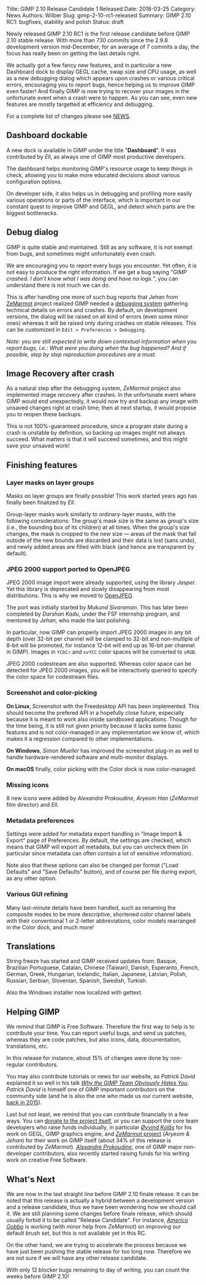 Title: GIMP 2.10 Release Candidate 1 Released
Date: 2018-03-25
Category: News
Authors: Wilber
Slug: gimp-2-10-rc1-released
Summary: GIMP 2.10 RC1: bugfixes, stability and polish
Status: draft

Newly released GIMP 2.10 RC1 is the first release candidate before GIMP
2.10 stable release. With more than 730 commits since the 2.9.8
development version mid-December, for an average of 7 commits a day, the
focus has really been on getting the last details right.

We actually got a few fancy new features, and in particular a new
Dashboard dock to display GEGL cache, swap size and CPU usage, as well
as a new debugging dialog which appears upon crashes or various critical
errors, encouraging you to report bugs, hence helping us to improve GIMP
even faster! And finally GIMP is now trying to recover your images in
the unfortunate event when a crash were to happen.
As you can see, even new features are mostly targetted at efficiency and
debugging.

For a complete list of changes please see [NEWS](https://git.gnome.org/browse/gimp/tree/NEWS).

## Dashboard dockable

A new dock is available in GIMP under the title "**Dashboard**". It was
contributed by _Ell_, as always one of GIMP most productive developers.

The dashboard helps monitoring GIMP's resource usage to keep things in
check, allowing you to make more educated decisions about various
configuration options.

On developer side, it also helps us in debugging and profiling more
easily various operations or parts of the interface, which is important
in our constant quest to improve GIMP and GEGL, and detect which parts
are the biggest bottlenecks.

## Debug dialog

GIMP is quite stable and maintained. Still as any software, it is
not exempt from bugs, and sometimes might unfortunately even crash.

We are encouraging you to report every bugs you encounter. Yet often, it
is not easy to produce the right information. If we get a bug saying
"*GIMP crashed. I don't know what I was doing and have no logs.*", you
can understand there is not much we can do.

This is after handling one more of such bug reports that _Jehan_ from
[ZeMarmot](https://film.zemarmot.net/) project realized GIMP needed a
[debugging system](https://girinstud.io/news/2018/02/automatic-bug-report-stack-traces-gimp/)
gathering technical details on errors and crashes. By default, on
development versions, the dialog will be raised on all kind of errors
(even some minor ones) whereas it will be raised only during crashes on
stable releases. This can be customized in `Edit > Preferences >
Debugging`.

*Note: you are still expected to write down contextual information when
you report bugs, i.e.: What were you doing when the bug happened? And if
possible, step by step reproduction procedures are a must.*

## Image Recovery after crash

As a natural step after the debugging system, *ZeMarmot* project also
implemented image recovery after crashes. In the unfortunate event where
GIMP would end unexpectedly, it would now try and backup any image with
unsaved changes right at crash time; then at next startup, it would
propose you to reopen these backups.

This is not 100%-guaranteed procedure, since a program state during a
crash is unstable by definition, so backing up images might not always
succeed. What matters is that it will succeed sometimes, and this might
save your unsaved work!

## Finishing features
### Layer masks on layer groups

Masks on layer groups are finally possible! This work started years ago
has finally been finalized by _Ell_.

Group-layer masks work similarly to ordinary-layer masks, with the
following considerations:
The group's mask size is the same as group's size (i.e., the
bounding box of its children) at all times. When the group's size
changes, the mask is cropped to the new size — areas of the mask
that fall outside of the new bounds are discarded and their data is
lost (sans undo), and newly added areas are filled with black (and
hence are transparent by default).

### JPEG 2000 support ported to OpenJPEG

JPEG 2000 image import were already supported, using the library *Jasper*.
Yet this library is deprecated and slowly disappearing from most
distributions. This is why we moved to [OpenJPEG](http://www.openjpeg.org/).

The port was initially started by _Mukund Sivaraman_. This has later
been completed by _Darshan Kadu_, under the FSF internship program, and
mentored by _Jehan_, who made the last polishing.

In particular, now GIMP can properly import JPEG 2000 images in any bit
depth (over 32-bit per channel will be clamped to 32-bit and
non-multiple of 8-bit will be promoted, for instance 12-bit will end up
as 16-bit per channel in GIMP). Images in `YCbCr` and `xvYCC` color spaces
will be converted to `sRGB`.

JPEG 2000 codestream are also supported. Whereas color space can be
detected for JPEG 2000 images, you will be interactively queried to
specify the color space for codestream files.

### Screenshot and color-picking

**On Linux**, Screenshot with the Freedesktop API has been implemented.
This should become the prefered API in a hopefully close future,
especially because it is meant to work also inside sandboxed
applications. Though for the time being, it is still not given priority
because it lacks some basic features and is not color-managed in any
implementation we know of, which makes it a regression compared to other
implementations.

**On Windows**, _Simon Mueller_ has improved the screenshot plug-in as
well to handle hardware-rendered software and multi-monitor displays.

**On macOS** finally, color picking with the Color dock is now
color-managed.

### Missing icons

8 new icons were added by _Alexandre Prokoudine_, _Aryeom Han_
(*ZeMarmot* film director) and _Ell_.

### Metadata preferences

Settings were added for metadata export handling in "Image Import &
Export" page of Preferences. By default, the settings are checked, which
means that GIMP will export all metadata, but you can uncheck them (in
particular since metadata can often contain a lot of sensitive
information).

Note also that these options can also be changed per format ("Load
Defaults" and "Save Defaults" button), and of course per file during
export, as any other option.

### Various GUI refining

Many last-minute details have been handled, such as renaming the
composite modes to be more descriptive, shortened color channel labels
with their conventional 1 or 2-letter abbreviations, color models
rearranged in the Color dock, and much more!

## Translations

String freeze has started and GIMP received updates from:
Basque, Brazilian Portuguese, Catalan, Chinese (Taiwan), Danish,
Esperanto, French, German, Greek, Hungarian, Icelandic, Italian,
Japanese, Latvian, Polish, Russian, Serbian, Slovenian, Spanish,
Swedish, Turkish.

Also the Windows installer now localized with gettext.

## Helping GIMP

We remind that GIMP is Free Software. Therefore the first way to help is
to contribute your time. You can report useful bugs, and send us
patches, whereas they are code patches, but also icons, data,
documentation, translations, etc.

In this release for instance, about 15% of changes were done by
non-regular contributors.

You may also contribute tutorials or news for our website, as _Patrick
David_ explained it so well in his talk [*Why the GIMP Team Obviously
Hates You*](https://www.youtube.com/watch?v=AemoQzCFHpc). _Patrick
David_ is himself one of GIMP important contributors on the community
side (and he is also the one who made us our current website, [back in
2015](https://www.gimp.org/news/2015/11/22/20-years-of-gimp-release-of-gimp-2816/#new-website)).

Last but not least, we remind that you can contribute financially in a
few ways. You can [donate to the project itself](https://www.gimp.org/donating/),
or you can support the core team developers who raise funds
individually, in particular [_Øyvind Kolås_](https://www.patreon.com/pippin)
for his work on GEGL, GIMP graphics engine, and [_ZeMarmot_ project](https://film.zemarmot.net/en/donate)
(_Aryeom & Jehan_) for their work on GIMP itself (about 34% of this
release is contributed by *ZeMarmot*).
[_Alexandre Prokoudine_](https://www.patreon.com/prokoudine), one of
GIMP major non-developer contributors, also recently started raising
funds for his writing work on creative Free Software.

## What's Next

We are now in the last straight line before GIMP 2.10 finale release.
It can be noted that this release is actually a hybrid between a
development version and a release candidate, thus we have been wondering
how we should call it. We are still planning some changes before finale
release, which should usually forbid it to be called "Release
Candidate". For instance, [_Americo Gobbo_](http://americogobbo.com.br/)
is working (with minor help from _ZeMarmot_) on improving our default
brush set, but this is not available yet in this RC.

On the other hand, we are trying to accelerate the process because we
have just been pushing the stable release for too long now. Therefore
we are not sure if we will have any other release candidate.

With only 12 blocker bugs remaining to day of writing, you can count the
weeks before GIMP 2.10!
